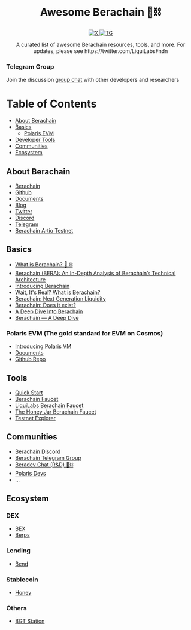 <div align="center">
  <h1 align="center">Awesome Berachain 🐻⛓️</h1>
  <p align="center">
    <a href="https://twitter.com/LiquiLabsFndn">
      <img alt="X" src="https://img.shields.io/badge/X-000000?style=for-the-badge&logo=x&logoColor=white">
    </a>
    <a href="https://t.me/+VBorjXJKs_U3NjVl">
      <img alt="TG" src="https://img.shields.io/badge/Telegram-2CA5E0?style=for-the-badge&logo=telegram&logoColor=white">
    </a>
  </p>

  <p align="center"> A curated list of awesome Berachain resources, tools, and more. For updates, please see https://twitter.com/LiquiLabsFndn </p>
</div>

### Telegram Group
Join the discussion [group chat](https://t.me/+VBorjXJKs_U3NjVl) with other developers and researchers


Table of Contents
=================

* [About Berachain](#about-berachain)
* [Basics](#basics)
  * [Polaris EVM](#polaris-evm-the-gold-standard-for-evm-on-cosmos)
* [Developer Tools](#tools)
* [Communities](#communities)
* [Ecosystem](#ecosystem)


## About Berachain

- [Berachain](https://www.berachain.com/)
- [Github](https://github.com/berachain)
- [Documents](https://docs.berachain.com/)
- [Blog](https://medium.com/berachain-foundation)
- [Twitter](https://twitter.com/berachain)
- [Discord](https://discord.com/invite/berachain)
- [Telegram](https://t.me/BerachainPortal)
- [Berachain Artio Testnet
](https://artio.faucet.berachain.com/#dapps)


## Basics

- [What is Berachain? 🐻 ⛓️](https://docs.berachain.com/learn/#what-is-berachain)
- [Berachain (BERA): An In-Depth Analysis of Berachain’s Technical Architecture
](https://daic.capital/blog/Berachain-BERA-An-In-Depth-Analysis-of-Berachain-s-Technical-Architecture-5d6134b919a649cbaa138af3adc64c6a)
- [Introducing Berachain](https://medium.com/a41-ventures/research-introducing-berachain-901315f5bad6)
- [Wait, It's Real? What is Berachain?](https://mirror.xyz/0x524f1E4B8E21558B3c42650f39E65d2041466F02/emtTFiTwKHm8PYtBL1NF-J1DsVrY-yi1Vs3vb4sHY6M)
- [Berachain: Next Generation Liquidity](https://research.nansen.ai/articles/berachain-next-generation-liquidity)
- [Berachain: Does it exist?](https://medium.com/imperator-guide/berachain-does-it-exist-5b88317b5203)
- [A Deep Dive Into Berachain](https://en.foresightnews.pro/a-deep-dive-into-berachain/)
- [Berachain — A Deep Dive](https://medium.com/coinmonks/berachain-a-deep-dive-3c840de5a09a)

### Polaris EVM (The gold standard for EVM on Cosmos)

  - [Introducing Polaris VM](https://medium.com/berachain-foundation/introducing-polaris-vm-2a0b77d777f8)
  - [Documents](https://polaris.berachain.dev/docs)
  - [Github Repo](https://github.com/berachain/polaris)

## Tools
- [Quick Start](https://docs.berachain.com/developers/)
- [Berachain Faucet](https://artio.faucet.berachain.com/#dapps)
- [LiquiLabs Berachain Faucet](https://berafaucet.com/)
- [The Honey Jar Berachain Faucet](https://faucet.0xhoneyjar.xyz/)
- [Testnet Explorer](https://artio.beratrail.io/)

## Communities
- [Berachain Discord](https://discord.com/invite/berachain)
- [Berachain Telegram Group](https://t.me/BerachainPortal)
- [Beradev Chat (R&D) 🐻⛓️](https://t.me/+I6ryFWdizgI3MDY1)
- [Polaris Devs](https://t.me/polaris_devs)
- ...

## Ecosystem

### DEX

- [BEX](https://artio.bex.berachain.com/)
- [Berps](https://artio.berps.berachain.com/)
  
### Lending

- [Bend](https://artio.bend.berachain.com/)

### Stablecoin

- [Honey](https://artio.honey.berachain.com/)

### Others

- [BGT Station](https://artio.station.berachain.com/)



